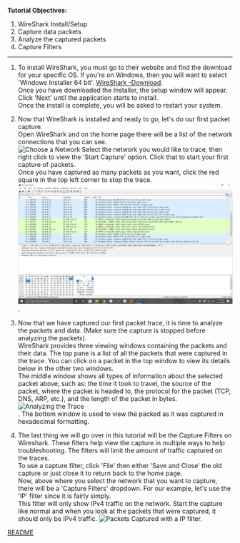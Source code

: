 __Tutorial Objectives:__
1. WireShark Install/Setup
2. Capture data packets
3. Analyze the captured packets
4. Capture Filters

---

1. To install WireShark, you must go to their website and find the download for your specific OS. If you're on Windows, then you will want to select 'Windows Installer 64 bit'. [WireShark -Download](https://www.wireshark.org/download.html).<br> Once you have downloaded the Installer, the setup window will appear. Click 'Next' until the application starts to install.<br> Once the install is complete, you will be asked to restart your system.

2. Now that WireShark is installed and ready to go, let's do our first packet capture.<br> Open WireShark and on the home page there will be a list of the network connections that you can see.<br> ![Choose a Network](/Desktop/School/IT1600/IT1600-master/Images/WireShark-Home-Page.png) Select the network you would like to trace, then right click to view the 'Start Capture' option. Click that to start your first capture of packets.<br> Once you have captured as many packets as you want, click the red square in the top left corner to stop the trace. ![First Trace](First-Capture.png).

3. Now that we have captured our first packet trace, it is time to analyze the packets and data. (Make sure the capture is stopped before analyzing the packets).<br> WireShark provides three viewing windows containing the packets and their data. The top pane is a list of all the packets that were captured in the trace. You can click on a packet in the top window to view its details below in the other two windows.<br> The middle window shows all types of information about the selected packet above, such as: the time it took to travel, the source of the packet, where the packet is headed to, the protocol for the packet (TCP, DNS, ARP, etc.), and the length of the packet in bytes.<br> ![Analyzing the Trace](./Desktop/School/IT1600/IT1600-master/Images/Analyzing-the-Trace.png)<br>. The bottom window is used to view the packed as it was captured in hexadecimal formatting.

4. The last thing we will go over in this tutorial will be the Capture Filters on Wireshark. These filters help view the capture in multiple ways to help troubleshooting. The filters will limit the amount of traffic captured on the traces.<br> To use a capture filter, click 'File' then either 'Save and Close' the old capture or just close it to return back to the home page.<br> Now, above where you select the network that you want to capture, there will be a 'Capture Filters' dropdown. For our example, let's use the 'IP' filter since it is fairly simply.<br> This filter will only show IPv4 traffic on the network. Start the capture like normal and when you look at the packets that were captured, it should only be IPv4 traffic. ![Packets Captured with a IP filter](./Desktop/School/IT1600/IT1600-master/Images/Capture-Filters.png).

[README](https://github.com/smf5w4/IT1600)
